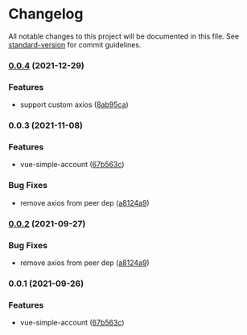 # Changelog

All notable changes to this project will be documented in this file. See [standard-version](https://github.com/conventional-changelog/standard-version) for commit guidelines.

### [0.0.4](https://github.com/YuJianghao/vue-simple-account/compare/v0.0.3...v0.0.4) (2021-12-29)


### Features

* support custom axios ([8ab95ca](https://github.com/YuJianghao/vue-simple-account/commit/8ab95ca9dfeb38283c18413291d8be9ab9e21abc))

### 0.0.3 (2021-11-08)


### Features

* vue-simple-account ([67b563c](https://github.com/YuJianghao/vue-simple-account/commit/67b563c62bca1ff4f999ebe962cca95d187818da))


### Bug Fixes

* remove axios from peer dep ([a8124a9](https://github.com/YuJianghao/vue-simple-account/commit/a8124a9e5168640589b169511ac8eaf119367fbf))

### [0.0.2](https://github.com/YuJianghao/vue-simple-account/compare/v0.0.1...v0.0.2) (2021-09-27)


### Bug Fixes

* remove axios from peer dep ([a8124a9](https://github.com/YuJianghao/vue-simple-account/commit/a8124a9e5168640589b169511ac8eaf119367fbf))

### 0.0.1 (2021-09-26)


### Features

* vue-simple-account ([67b563c](https://github.com/YuJianghao/vue-simple-account/commit/67b563c62bca1ff4f999ebe962cca95d187818da))
